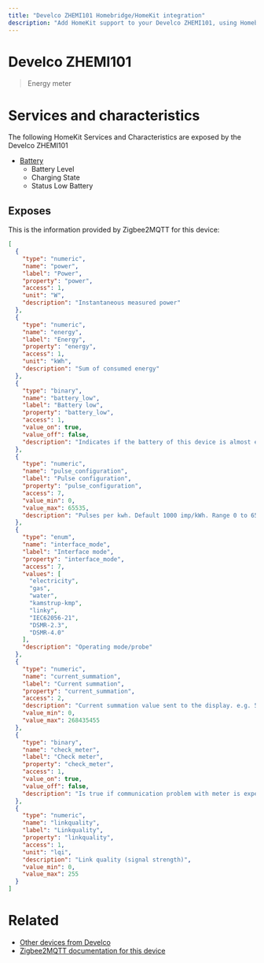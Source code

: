 ```yaml
---
title: "Develco ZHEMI101 Homebridge/HomeKit integration"
description: "Add HomeKit support to your Develco ZHEMI101, using Homebridge, Zigbee2MQTT and homebridge-z2m."
---
```

<!---
This file has been GENERATED using src/docgen/docgen.ts
DO NOT EDIT THIS FILE MANUALLY!
-->
# Develco ZHEMI101
> Energy meter


# Services and characteristics
The following HomeKit Services and Characteristics are exposed by
the Develco ZHEMI101

* [Battery](../../battery.md)
  * Battery Level
  * Charging State
  * Status Low Battery



## Exposes

This is the information provided by Zigbee2MQTT for this device:

```json
[
  {
    "type": "numeric",
    "name": "power",
    "label": "Power",
    "property": "power",
    "access": 1,
    "unit": "W",
    "description": "Instantaneous measured power"
  },
  {
    "type": "numeric",
    "name": "energy",
    "label": "Energy",
    "property": "energy",
    "access": 1,
    "unit": "kWh",
    "description": "Sum of consumed energy"
  },
  {
    "type": "binary",
    "name": "battery_low",
    "label": "Battery low",
    "property": "battery_low",
    "access": 1,
    "value_on": true,
    "value_off": false,
    "description": "Indicates if the battery of this device is almost empty"
  },
  {
    "type": "numeric",
    "name": "pulse_configuration",
    "label": "Pulse configuration",
    "property": "pulse_configuration",
    "access": 7,
    "value_min": 0,
    "value_max": 65535,
    "description": "Pulses per kwh. Default 1000 imp/kWh. Range 0 to 65535"
  },
  {
    "type": "enum",
    "name": "interface_mode",
    "label": "Interface mode",
    "property": "interface_mode",
    "access": 7,
    "values": [
      "electricity",
      "gas",
      "water",
      "kamstrup-kmp",
      "linky",
      "IEC62056-21",
      "DSMR-2.3",
      "DSMR-4.0"
    ],
    "description": "Operating mode/probe"
  },
  {
    "type": "numeric",
    "name": "current_summation",
    "label": "Current summation",
    "property": "current_summation",
    "access": 2,
    "description": "Current summation value sent to the display. e.g. 570 = 0,570 kWh",
    "value_min": 0,
    "value_max": 268435455
  },
  {
    "type": "binary",
    "name": "check_meter",
    "label": "Check meter",
    "property": "check_meter",
    "access": 1,
    "value_on": true,
    "value_off": false,
    "description": "Is true if communication problem with meter is experienced"
  },
  {
    "type": "numeric",
    "name": "linkquality",
    "label": "Linkquality",
    "property": "linkquality",
    "access": 1,
    "unit": "lqi",
    "description": "Link quality (signal strength)",
    "value_min": 0,
    "value_max": 255
  }
]
```

# Related
* [Other devices from Develco](../index.md#develco)
* [Zigbee2MQTT documentation for this device](https://www.zigbee2mqtt.io/devices/ZHEMI101.html)